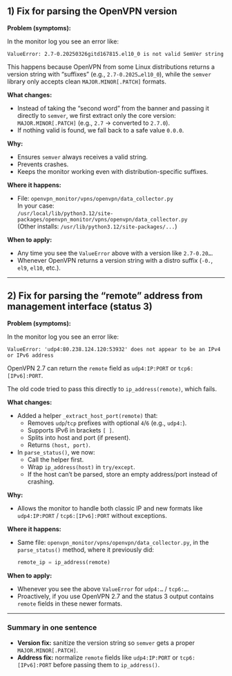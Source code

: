 ## 1) Fix for parsing the OpenVPN version

**Problem (symptoms):**

In the monitor log you see an error like:

```
ValueError: 2.7-0.20250326gitd167815.el10_0 is not valid SemVer string
```

This happens because OpenVPN from some Linux distributions returns a version string with “suffixes” (e.g., `2.7-0.2025…el10_0`), while the `semver` library only accepts clean `MAJOR.MINOR[.PATCH]` formats.

**What changes:**

- Instead of taking the “second word” from the banner and passing it directly to `semver`, we first extract only the core version: `MAJOR.MINOR[.PATCH]` (e.g., `2.7` → converted to `2.7.0`).
- If nothing valid is found, we fall back to a safe value `0.0.0`.

**Why:**

- Ensures `semver` always receives a valid string.
- Prevents crashes.
- Keeps the monitor working even with distribution-specific suffixes.

**Where it happens:**

- File: `openvpn_monitor/vpns/openvpn/data_collector.py`  
  In your case:  
  `/usr/local/lib/python3.12/site-packages/openvpn_monitor/vpns/openvpn/data_collector.py`  
  (Other installs: `/usr/lib/python3.12/site-packages/...`)

**When to apply:**

- Any time you see the `ValueError` above with a version like `2.7-0.20…`.
- Whenever OpenVPN returns a version string with a distro suffix (`-0.`, `el9`, `el10`, etc.).

---

## 2) Fix for parsing the “remote” address from management interface (status 3)

**Problem (symptoms):**

In the monitor log you see an error like:

```
ValueError: 'udp4:80.238.124.120:53932' does not appear to be an IPv4 or IPv6 address
```

OpenVPN 2.7 can return the `remote` field as `udp4:IP:PORT` or `tcp6:[IPv6]:PORT`.

The old code tried to pass this directly to `ip_address(remote)`, which fails.

**What changes:**

- Added a helper `_extract_host_port(remote)` that:
  - Removes `udp`/`tcp` prefixes with optional `4`/`6` (e.g., `udp4:`).
  - Supports IPv6 in brackets `[ ]`.
  - Splits into host and port (if present).
  - Returns `(host, port)`.
- In `parse_status()`, we now:
  - Call the helper first.
  - Wrap `ip_address(host)` in `try/except`.
  - If the host can’t be parsed, store an empty address/port instead of crashing.

**Why:**

- Allows the monitor to handle both classic IP and new formats like `udp4:IP:PORT` / `tcp6:[IPv6]:PORT` without exceptions.

**Where it happens:**

- Same file: `openvpn_monitor/vpns/openvpn/data_collector.py`, in the `parse_status()` method, where it previously did:
  ```python
  remote_ip = ip_address(remote)
  ```

**When to apply:**

- Whenever you see the above `ValueError` for `udp4:…` / `tcp6:…`.
- Proactively, if you use OpenVPN 2.7 and the status 3 output contains `remote` fields in these newer formats.

---

### Summary in one sentence

- **Version fix:** sanitize the version string so `semver` gets a proper `MAJOR.MINOR[.PATCH]`.  
- **Address fix:** normalize `remote` fields like `udp4:IP:PORT` or `tcp6:[IPv6]:PORT` before passing them to `ip_address()`.
